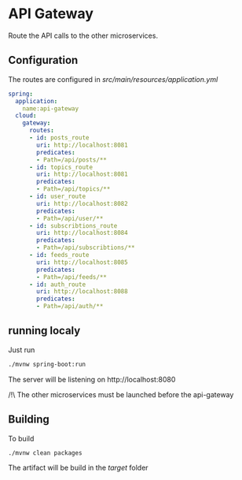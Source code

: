 # API Gateway
Route the API calls to the other microservices.

## Configuration
The routes are configured in *src/main/resources/application.yml*

```yaml
spring:
  application:
    name:api-gateway
  cloud:
    gateway:
      routes:
      - id: posts_route
        uri: http://localhost:8081
        predicates:
        - Path=/api/posts/**
      - id: topics_route
        uri: http://localhost:8081
        predicates:
        - Path=/api/topics/**
      - id: user_route
        uri: http://localhost:8082
        predicates:
        - Path=/api/user/**
      - id: subscribtions_route
        uri: http://localhost:8084
        predicates:
        - Path=/api/subscribtions/**
      - id: feeds_route
        uri: http://localhost:8085
        predicates:
        - Path=/api/feeds/**
      - id: auth_route
        uri: http://localhost:8088
        predicates:
        - Path=/api/auth/**
```

## running localy

Just run

```bash
./mvnw spring-boot:run
```
The server will be listening on http://localhost:8080

/!\ The other microservices must be launched before the api-gateway

## Building

To build
```bash
./mvnw clean packages
```

The artifact will be build in the *target* folder